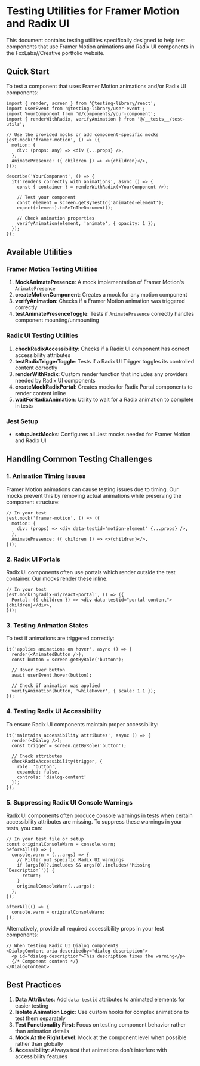 # Testing Utilities for Framer Motion and Radix UI

This document contains testing utilities specifically designed to help test components that use Framer Motion animations and Radix UI components in the FoxLabs//Creative portfolio website.

## Quick Start

To test a component that uses Framer Motion animations and/or Radix UI components:

```tsx
import { render, screen } from '@testing-library/react';
import userEvent from '@testing-library/user-event';
import YourComponent from '@/components/your-component';
import { renderWithRadix, verifyAnimation } from '@/__tests__/test-utils';

// Use the provided mocks or add component-specific mocks
jest.mock('framer-motion', () => ({
  motion: {
    div: (props: any) => <div {...props} />,
  },
  AnimatePresence: ({ children }) => <>{children}</>,
}));

describe('YourComponent', () => {
  it('renders correctly with animations', async () => {
    const { container } = renderWithRadix(<YourComponent />);
    
    // Test your component
    const element = screen.getByTestId('animated-element');
    expect(element).toBeInTheDocument();
    
    // Check animation properties
    verifyAnimation(element, 'animate', { opacity: 1 });
  });
});
```

## Available Utilities

### Framer Motion Testing Utilities

1. **MockAnimatePresence**: A mock implementation of Framer Motion's `AnimatePresence`
2. **createMotionComponent**: Creates a mock for any motion component
3. **verifyAnimation**: Checks if a Framer Motion animation was triggered correctly
4. **testAnimatePresenceToggle**: Tests if `AnimatePresence` correctly handles component mounting/unmounting

### Radix UI Testing Utilities

1. **checkRadixAccessibility**: Checks if a Radix UI component has correct accessibility attributes
2. **testRadixTriggerToggle**: Tests if a Radix UI Trigger toggles its controlled content correctly
3. **renderWithRadix**: Custom render function that includes any providers needed by Radix UI components
4. **createMockRadixPortal**: Creates mocks for Radix Portal components to render content inline
5. **waitForRadixAnimation**: Utility to wait for a Radix animation to complete in tests

### Jest Setup

- **setupJestMocks**: Configures all Jest mocks needed for Framer Motion and Radix UI

## Handling Common Testing Challenges

### 1. Animation Timing Issues

Framer Motion animations can cause testing issues due to timing. Our mocks prevent this by removing actual animations while preserving the component structure:

```tsx
// In your test
jest.mock('framer-motion', () => ({
  motion: {
    div: (props) => <div data-testid="motion-element" {...props} />,
  },
  AnimatePresence: ({ children }) => <>{children}</>,
}));
```

### 2. Radix UI Portals

Radix UI components often use portals which render outside the test container. Our mocks render these inline:

```tsx
// In your test
jest.mock('@radix-ui/react-portal', () => ({
  Portal: ({ children }) => <div data-testid="portal-content">{children}</div>,
}));
```

### 3. Testing Animation States

To test if animations are triggered correctly:

```tsx
it('applies animations on hover', async () => {
  render(<AnimatedButton />);
  const button = screen.getByRole('button');
  
  // Hover over button
  await userEvent.hover(button);
  
  // Check if animation was applied
  verifyAnimation(button, 'whileHover', { scale: 1.1 });
});
```

### 4. Testing Radix UI Accessibility

To ensure Radix UI components maintain proper accessibility:

```tsx
it('maintains accessibility attributes', async () => {
  render(<Dialog />);
  const trigger = screen.getByRole('button');
  
  // Check attributes
  checkRadixAccessibility(trigger, { 
    role: 'button',
    expanded: false,
    controls: 'dialog-content'
  });
});
```

### 5. Suppressing Radix UI Console Warnings

Radix UI components often produce console warnings in tests when certain accessibility attributes are missing. To suppress these warnings in your tests, you can:

```tsx
// In your test file or setup
const originalConsoleWarn = console.warn;
beforeAll(() => {
  console.warn = (...args) => {
    // Filter out specific Radix UI warnings
    if (args[0]?.includes && args[0].includes('Missing `Description`')) {
      return;
    }
    originalConsoleWarn(...args);
  };
});

afterAll(() => {
  console.warn = originalConsoleWarn;
});
```

Alternatively, provide all required accessibility props in your test components:

```tsx
// When testing Radix UI Dialog components
<DialogContent aria-describedby="dialog-description">
  <p id="dialog-description">This description fixes the warning</p>
  {/* Component content */}
</DialogContent>
```

## Best Practices

1. **Data Attributes**: Add `data-testid` attributes to animated elements for easier testing
2. **Isolate Animation Logic**: Use custom hooks for complex animations to test them separately
3. **Test Functionality First**: Focus on testing component behavior rather than animation details
4. **Mock At the Right Level**: Mock at the component level when possible rather than globally
5. **Accessibility**: Always test that animations don't interfere with accessibility features 